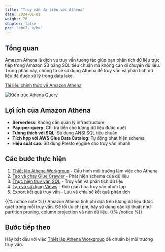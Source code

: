 ```yaml
---
title: "Truy vấn dữ liệu với Athena"
date: 2024-01-01
weight: 70
chapter: false
pre: "<b>7. </b>"
---
```


## Tổng quan

Amazon Athena là dịch vụ truy vấn tương tác giúp bạn phân tích dữ liệu trực tiếp trong Amazon S3 bằng SQL tiêu chuẩn mà không cần di chuyển dữ liệu. Trong phần này, chúng ta sẽ sử dụng Athena để truy vấn và phân tích dữ liệu đã được xử lý trong data lake.

[Tài liệu chính thức về Amazon Athena](https://docs.aws.amazon.com/athena/latest/ug/what-is.html)

![Kiến trúc Athena Query](../../../static/images/7/architecture.png?width=40pc)

## Lợi ích của Amazon Athena

- **Serverless**: Không cần quản lý infrastructure
- **Pay-per-query**: Chỉ trả tiền cho lượng dữ liệu được quét
- **Tương thích với SQL**: Sử dụng ANSI SQL tiêu chuẩn
- **Tích hợp với AWS Glue Data Catalog**: Tự động phát hiện schema
- **Hiệu suất cao**: Sử dụng Presto engine cho truy vấn nhanh

## Các bước thực hiện

1. [Thiết lập Athena Workgroup](1-setup-workgroup) - Cấu hình môi trường làm việc cho Athena
2. [Tạo và chạy Glue Crawler](2-create-crawler) - Phát hiện schema của dữ liệu
3. [Thực hiện truy vấn SQL](3-run-queries) - Truy vấn và phân tích dữ liệu
4. [Tạo và sử dụng Views](4-create-views) - Đơn giản hóa truy vấn phức tạp
5. [Export kết quả truy vấn](5-export-results) - Lưu và chia sẻ kết quả phân tích

{{% notice note %}}
Amazon Athena tính phí dựa trên lượng dữ liệu được quét trong mỗi truy vấn. Để tối ưu chi phí, hãy sử dụng các kỹ thuật như partition pruning, column projection và nén dữ liệu.
{{% /notice %}}

## Bước tiếp theo

Hãy bắt đầu với việc [Thiết lập Athena Workgroup](1-setup-workgroup) để chuẩn bị môi trường truy vấn.